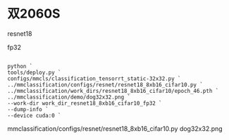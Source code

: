 # 双2060S

resnet18 

fp32

```

python `
tools/deploy.py `
configs/mmcls/classification_tensorrt_static-32x32.py `
../mmclassification/configs/resnet/resnet18_8xb16_cifar10.py `
../mmclassification/work_dirs/resnet18_8xb16_cifar10/epoch_46.pth `
../mmclassification/demo/dog32x32.png `
--work-dir work_dir_resnet18_8xb16_cifar10_fp32 `
--dump-info `
--device cuda:0 `

```
mmclassification/configs/resnet/resnet18_8xb16_cifar10.py
dog32x32.png
